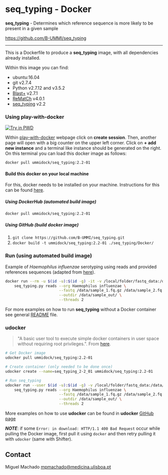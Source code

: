 # seq_typing - Docker

**seq_typing** - Determines which reference sequence is more likely to be present in a given sample

<https://github.com/B-UMMI/seq_typing>

---

This is a Dockerfile to produce a **seq_typing** image, with all dependencies already installed.

Within this image you can find:
- ubuntu:16.04
- git v2.7.4
- Python v2.7.12 and v3.5.2
- [Blast+](https://blast.ncbi.nlm.nih.gov/Blast.cgi) v2.7.1
- [ReMatCh](https://github.com/B-UMMI/ReMatCh) v4.0.1
- [seq_typing](https://github.com/B-UMMI/seq_typing) v2.2


### Using play-with-docker
[![Try in PWD](https://cdn.rawgit.com/play-with-docker/stacks/cff22438/assets/images/button.png)](http://labs.play-with-docker.com/)

Within [play-with-docker](http://labs.play-with-docker.com/) webpage click on **create session**. Then, another page
will open with a big counter on the upper left corner. Click on **+ add new instance** and a terminal like instance should be generated on the right. On
this terminal you can load this docker image as follows:

`docker pull ummidock/seq_typing:2.2-01`

#### Build this docker on your local machine

For this, docker needs to be installed on your machine. Instructions for this can be found [here](https://docs.docker.com/engine/installation/).

##### Using DockerHub (automated build image)

`docker pull ummidock/seq_typing:2.2-01`

##### Using GitHub (build docker image)

1) `git clone https://github.com/B-UMMI/seq_typing.git`  
2) `docker build -t ummidock/seq_typing:2.2-01 ./seq_typing/Docker/`

### Run (using automated build image)
Example of _Haemophilus influenzae_ serotyping using reads and provided references sequences (adapted from [here](../README.md#reads)).
````bash
docker run --rm -u $(id -u):$(id -g) -it -v /local/folder/fastq_data:/data/ ummidock/seq_typing:2.2-01 \
    seq_typing.py reads --org Haemophilus influenzae \
                        --fastq /data/sample_1.fq.gz /data/sample_2.fq.gz \
                        --outdir /data/sample_out/ \
                        --threads 2
````
For more examples on how to run **seq_typing** without a Docker container see general [README](../README.md) file.


### udocker

> "A basic user tool to execute simple docker containers in user space without requiring root privileges.". From [here](https://github.com/indigo-dc/udocker).

```bash
# Get Docker image
udocker pull ummidock/seq_typing:2.2-01

# Create container (only needed to be done once)
udocker create --name=seq_typing_2-2_01 ummidock/seq_typing:2.2-01

# Run seq_typing
udocker run --user $(id -u):$(id -g) -v /local/folder/fastq_data:/data/ seq_typing_2-2_01 \
    seq_typing.py reads --org Haemophilus influenzae \
                        --fastq /data/sample_1.fq.gz /data/sample_2.fq.gz \
                        --outdir /data/sample_out/ \
                        --threads 2
```
More examples on how to use **udocker** can be found in **udocker** [GitHub page](https://github.com/indigo-dc/udocker)  
  
*__NOTE__*: if some `Error: in download: HTTP/1.1 400 Bad Request` occur while pulling the Docker image, first pull it using `docker` and then retry pulling it with `udocker` (same with Shifter).


Contact
-------
Miguel Machado <mpmachado@medicina.ulisboa.pt>  
